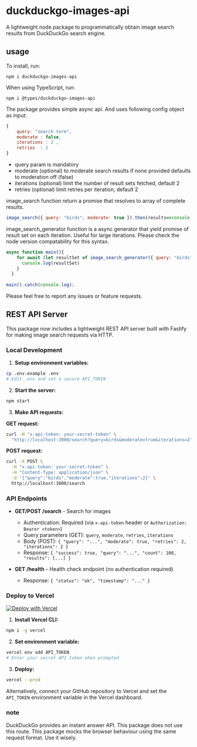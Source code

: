 # duckduckgo-images-api

A lightweight node package to programmatically obtain image search results from DuckDuckGo search engine.

## usage

To install, run:
```
npm i duckduckgo-images-api
```
When using TypeScript, run:
```
npm i @types/duckduckgo-images-api
```

The package provides simple async api. And uses following config object as input:
```javascript
{ 
    query: "search term", 
    moderate : false,   
    iterations : 2 ,
    retries  : 2
}
```
- query param is mandatory
- moderate (optional) to moderate search results if none provided defaults to moderation off (false)
- iterations (optional) limit the number of result sets fetched,  default 2
- retries (optional) limit retries per iteration, default 2

image_search function return a promise that resolves to array of complete results.
```javascript
image_search({ query: "birds", moderate: true }).then(results=>console.log(results))
```
image_search_generator function is a async generator that yield promise of result set on each iteration. Useful for large iterations. Please check the node version compatability for this syntax.

```javascript
async function main(){
    for await (let resultSet of image_search_generator({ query: "birds", moderate: true ,iterations :4})){
      console.log(resultSet)
    }
  }
  
main().catch(console.log);
```

Please feel free to report any issues or feature requests.

## REST API Server

This package now includes a lightweight REST API server built with Fastify for making image search requests via HTTP.

### Local Development

1. **Setup environment variables:**
```bash
cp .env.example .env
# Edit .env and set a secure API_TOKEN
```

2. **Start the server:**
```bash
npm start
```

3. **Make API requests:**

**GET request:**
```bash
curl -H "x-api-token: your-secret-token" \
  "http://localhost:3000/search?query=birds&moderate=true&iterations=2"
```

**POST request:**
```bash
curl -X POST \
  -H "x-api-token: your-secret-token" \
  -H "Content-Type: application/json" \
  -d '{"query":"birds","moderate":true,"iterations":2}' \
  http://localhost:3000/search
```

### API Endpoints

- **GET/POST /search** - Search for images
  - Authentication: Required (via `x-api-token` header or `Authorization: Bearer <token>`)
  - Query parameters (GET): `query`, `moderate`, `retries`, `iterations`
  - Body (POST): `{ "query": "...", "moderate": true, "retries": 2, "iterations": 2 }`
  - Response: `{ "success": true, "query": "...", "count": 100, "results": [...] }`

- **GET /health** - Health check endpoint (no authentication required)
  - Response: `{ "status": "ok", "timestamp": "..." }`

### Deploy to Vercel

[![Deploy with Vercel](https://vercel.com/button)](https://vercel.com/new/clone)

1. **Install Vercel CLI:**
```bash
npm i -g vercel
```

2. **Set environment variable:**
```bash
vercel env add API_TOKEN
# Enter your secret API token when prompted
```

3. **Deploy:**
```bash
vercel --prod
```

Alternatively, connect your GitHub repository to Vercel and set the `API_TOKEN` environment variable in the Vercel dashboard.

### note

DuckDuckGo provides an instant answer API. This package does not use this route. This package mocks the browser behaviour using the same request format. Use it wisely.
